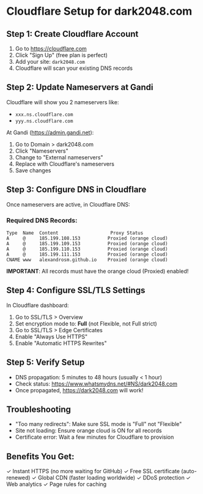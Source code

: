 # Cloudflare Setup for dark2048.com

## Step 1: Create Cloudflare Account
1. Go to https://cloudflare.com
2. Click "Sign Up" (free plan is perfect)
3. Add your site: `dark2048.com`
4. Cloudflare will scan your existing DNS records

## Step 2: Update Nameservers at Gandi
Cloudflare will show you 2 nameservers like:
- `xxx.ns.cloudflare.com`
- `yyy.ns.cloudflare.com`

At Gandi (https://admin.gandi.net):
1. Go to Domain > dark2048.com
2. Click "Nameservers"
3. Change to "External nameservers"
4. Replace with Cloudflare's nameservers
5. Save changes

## Step 3: Configure DNS in Cloudflare
Once nameservers are active, in Cloudflare DNS:

### Required DNS Records:
```
Type  Name  Content                   Proxy Status
A     @     185.199.108.153          Proxied (orange cloud)
A     @     185.199.109.153          Proxied (orange cloud)
A     @     185.199.110.153          Proxied (orange cloud)
A     @     185.199.111.153          Proxied (orange cloud)
CNAME www   alexandrosm.github.io    Proxied (orange cloud)
```

**IMPORTANT**: All records must have the orange cloud (Proxied) enabled!

## Step 4: Configure SSL/TLS Settings
In Cloudflare dashboard:
1. Go to SSL/TLS > Overview
2. Set encryption mode to: **Full** (not Flexible, not Full strict)
3. Go to SSL/TLS > Edge Certificates
4. Enable "Always Use HTTPS" 
5. Enable "Automatic HTTPS Rewrites"

## Step 5: Verify Setup
- DNS propagation: 5 minutes to 48 hours (usually < 1 hour)
- Check status: https://www.whatsmydns.net/#NS/dark2048.com
- Once propagated, https://dark2048.com will work!

## Troubleshooting
- "Too many redirects": Make sure SSL mode is "Full" not "Flexible"
- Site not loading: Ensure orange cloud is ON for all records
- Certificate error: Wait a few minutes for Cloudflare to provision

## Benefits You Get:
✓ Instant HTTPS (no more waiting for GitHub)
✓ Free SSL certificate (auto-renewed)
✓ Global CDN (faster loading worldwide)
✓ DDoS protection
✓ Web analytics
✓ Page rules for caching